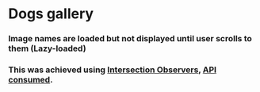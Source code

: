 # Dogs gallery

### Image names are loaded but not displayed until user scrolls to them (Lazy-loaded)
### This was achieved using [Intersection Observers](https://developer.mozilla.org/en-US/docs/Web/API/Intersection_Observer_API), [API consumed](https://dog.ceo/dog-api/).
